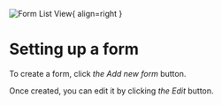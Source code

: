 ![Form List View](../../img/lomake.app/form-list-view.png){ align=right }

# Setting up a form

To create a form, click *the Add new form* button.

Once created, you can edit it by clicking *the Edit* button.
